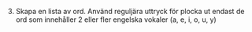 3. Skapa en lista av ord. Använd reguljära uttryck 
   för plocka ut endast de ord som innehåller 2 eller 
   fler engelska vokaler (a, e, i, o, u, y)